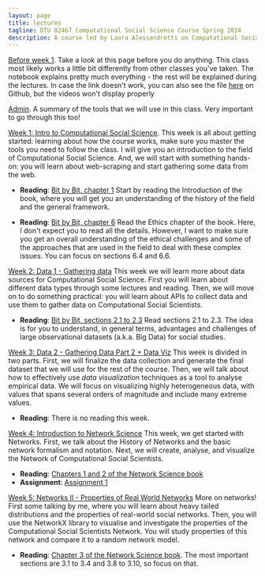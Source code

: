 ```yaml
---
layout: page
title: lectures
tagline: DTU 02467 Computational Social Science Course Spring 2024
description: A course led by Laura Alessandretti on Computational Social Science
---
```





[Before week 1](https://nbviewer.org/github/lalessan/comsocsci2024/blob/main/lectures/Before_week_1.ipynb). Take a look at this page before you do anything. This class most likely works a little bit differently from other classes you've taken. The notebook explains pretty much everything - the rest will be explained during the lectures. In case the link doesn't work, you can also see the file [here](https://github.com/lalessan/comsocsci2024/blob/main/lectures/Before_week_1.ipynb) on Github, but the videos won't display properly

[Admin](https://nbviewer.org/github/lalessan/comsocsci2024/blob/main/lectures/Admin.ipynb). A summary of the tools that we will use in this class. Very important to go through this too!

[Week 1: Intro to Computational Social Science](https://nbviewer.org/github/lalessan/comsocsci2024/blob/main/lectures/Week1.ipynb?flash_cache=True). This week is all about getting started: learning about how the course works, make sure you master the tools you need to follow the class. I will give you an introduction to the field of Computational Social Science. And, we will start with something hands-on: you will learn about web-scraping and start gathering some data from the web.

 * __Reading__: [Bit by Bit, chapter 1](https://www.bitbybitbook.com/en/1st-ed/introduction/) Start by reading the Introduction of the book, where you will get you an understanding of the history of the field and the general framework.    

 * __Reading__:  [Bit by Bit, chapter 6](https://www.bitbybitbook.com/en/1st-ed/ethics/) Read the Ethics chapter of the book. Here, I don't expect you to read all the details. However, I want to make sure you get an overall understanding of the ethical challenges and some of the approaches that are used in the field to deal with these complex issues. You can focus on sections 6.4 and 6.6.   
 
 [Week 2: Data 1 - Gathering data](https://nbviewer.org/github/lalessan/comsocsci2024/blob/main/lectures/Week2.ipynb?flash_cache=True) This week we will learn more about data sources for Computational Social Science. First you will learn about different data types through some lectures and reading. Then, we will move on to do something practical: you will learn about APIs to collect data and use them to gather data on Computational Social Scientists. 

 * __Reading__: [Bit by Bit, sections 2.1 to 2.3](https://www.bitbybitbook.com/en/1st-ed/observing-behavior/observing-intro/) Read sections 2.1 to 2.3. The idea is for you to understand, in general terms, advantages and challenges of large observational datasets (a.k.a. Big Data) for social studies.
 
 [Week 3: Data 2 - Gathering Data Part 2 + Data Viz](https://nbviewer.org/github/lalessan/comsocsci2024/blob/main/lectures/Week3.ipynb?flash_cache=True) This week is divided in two parts. First, we will finalize the data collection and generate the final dataset that we will use for the rest of the course. Then, we will talk about how to effectively use _data visualization_ techniques as a tool to analyse empirical data. We will focus on visualizing highly heterogeneous data, with values that spans several orders of magnitude and include many extreme values. 

  * __Reading__: There is no reading this week.   

 
[Week 4: Introduction to Network Science](https://nbviewer.org/github/lalessan/comsocsci2024/blob/main/lectures/Week4.ipynb?flash_cache=True) This week, we get started with Networks. First, we talk about the History of Networks and the basic network formalism and notation. Next, we will create, analyse, and visualize the Network of Computational Social Scientists. 
 * __Reading__: [Chapters 1 and 2 of the Network Science book](http://networksciencebook.com/chapter/1)
 * __Assignment__: [Assignment 1](https://nbviewer.org/github/lalessan/comsocsci2024/blob/main/assignments/Assignment1.ipynb)
 
[Week 5: Networks II - Properties of Real World Networks](https://nbviewer.org/github/lalessan/comsocsci2024/blob/main/lectures/Week5.ipynb?flash_cache=True)  More on networks! First some talking by me, where you will learn about heavy tailed distributions and the properties of real-world social networks. Then, you will use the NetworkX library to visualise and investigate the properties of the Computational Social Scientists Network. You will study properties of this network and compare it to a random network model.

 * __Reading__: [Chapter 3 of the Network Science book](http://networksciencebook.com/chapter/3).  The most important sections are 3.1 to 3.4 and 3.8 to 3.10, so focus on that.
